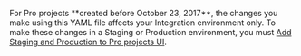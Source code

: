<div class="bs-callout bs-callout-info" id="info">
  <p>For Pro projects **created before October 23, 2017**, the changes you make using this YAML file affects your Integration environment only. To make these changes in a Staging or Production environment, you must <a href="{{page.baseurl}}/cloud/trouble/pro-env-management.html">Add Staging and Production to Pro projects UI</a>.</p>
</div>